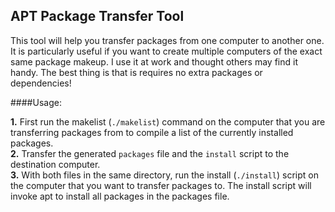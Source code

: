 ## APT Package Transfer Tool

This tool will help you transfer packages from one computer to another one. It is particularly useful if you want to create multiple computers of the exact same  package makeup. I use it at work and thought others may find it handy. The best thing is that is requires no extra packages or dependencies!


####Usage:

   **1.** First run the makelist (`./makelist`) command on the computer that you are transferring packages from to compile a list of the currently installed packages.  
   **2.** Transfer the generated `packages` file and the `install` script to the destination computer.  
   **3.** With both files in the same directory, run the install (`./install`) script on the computer that you want to transfer packages to. 
The install script will invoke apt to install all packages in the packages file. 
